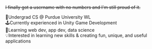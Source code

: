 <s>I finally got a username with no numbers and I'm still proud of it.</s>

<p>
  🚂Undergrad CS @ Purdue University WL
  <br>
  🕹️Currently experienced in Unity Game Development
  <br>
  📖Learning web dev, app dev, data science
  <br>
  💡Interested in learning new skills & creating fun, unique, and useful applications
</p>



<!---
ng-daniel/ng-daniel is a ✨ special ✨ repository because its `README.md` (this file) appears on your GitHub profile.
You can click the Preview link to take a look at your changes.
--->
